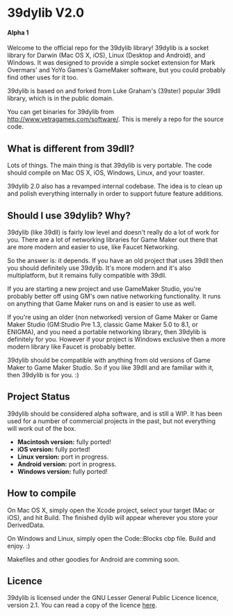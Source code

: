 # 39dylib V2.0
#### Alpha 1

Welcome to the official repo for the 39dylib library! 39dylib is a socket library for Darwin (Mac OS X, iOS), Linux (Desktop and Android), and Windows. It was designed to provide a simple socket extension for Mark Overmars' and YoYo Games's GameMaker software, but you could probably find other uses for it too.

39dylib is based on and forked from Luke Graham's (39ster) popular 39dll library, which is in the public domain. 

You can get binaries for 39dylib from http://www.vetragames.com/software/. This is merely a repo for the source code.

## What is different from 39dll?

Lots of things. The main thing is that 39dylib is very portable. The code should compile on Mac OS X, iOS, Windows, Linux, and your toaster. 

39dylib 2.0 also has a revamped internal codebase. The idea is to clean up and polish everything internally in order to support future feature additions.

## Should I use 39dylib? Why?

39dylib (like 39dll) is fairly low level and doesn't really do a lot of work for you. There are a lot of networking libraries for Game Maker out there that are more modern and easier to use, like Faucet Networking. 

So the answer is: it depends. If you have an old project that uses 39dll then you should definitely use 39dylib. It's more modern and it's also multiplatform, but it remains fully compatible with 39dll.

If you are starting a new project and use GameMaker Studio, you're probably better off using GM's own native networking functionality. It runs on anything that Game Maker runs on and is easier to use as well.

If you're using an older (non networked) version of Game Maker or Game Maker Studio (GM:Studio Pre 1.3, classic Game Maker 5.0 to 8.1, or ENIGMA), and you need a portable networking library, then 39dylib is definitely for you. However if your project is Windows exclusive then a more modern library like Faucet is probably better. 

39dylib should be compatible with anything from old versions of Game Maker to Game Maker Studio. So if you like 39dll and are familiar with it, then 39dylib is for you. :) 

## Project Status

39dylib should be considered alpha software, and is still a WIP. It has been used for a number of commercial projects in the past, but not everything will work out of the box. 

- **Macintosh version:** fully ported!
- **iOS version:** fully ported!
- **Linux version:** port in progress.
- **Android version:** port in progress. 
- **Windows version:** fully ported!

## How to compile

On Mac OS X, simply open the Xcode project, select your target (Mac or iOS), and hit Build. The finished dylib will appear wherever you store your DerivedData.

On Windows and Linux, simply open the Code::Blocks cbp file. Build and enjoy. :)

Makefiles and other goodies for Android are comming soon. 

## Licence 

39dylib is licensed under the GNU Lesser General Public Licence licence, version 2.1. You can read a copy of the licence [here](http://www.gnu.org/licenses/old-licenses/lgpl-2.1.en.html).

